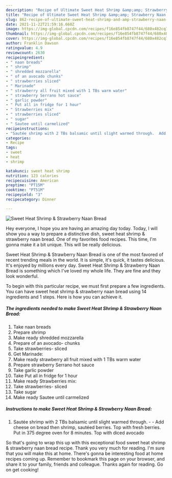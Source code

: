 ```yaml
---
description: "Recipe of Ultimate Sweet Heat Shrimp &amp;amp; Strawberry Naan Bread"
title: "Recipe of Ultimate Sweet Heat Shrimp &amp;amp; Strawberry Naan Bread"
slug: 862-recipe-of-ultimate-sweet-heat-shrimp-and-amp-strawberry-naan-bread
date: 2021-11-22T21:59:16.660Z
image: https://img-global.cpcdn.com/recipes/f16e854fb8747f44/680x482cq70/sweet-heat-shrimp-strawberry-naan-bread-recipe-main-photo.jpg
thumbnail: https://img-global.cpcdn.com/recipes/f16e854fb8747f44/680x482cq70/sweet-heat-shrimp-strawberry-naan-bread-recipe-main-photo.jpg
cover: https://img-global.cpcdn.com/recipes/f16e854fb8747f44/680x482cq70/sweet-heat-shrimp-strawberry-naan-bread-recipe-main-photo.jpg
author: Franklin Dawson
ratingvalue: 4.9
reviewcount: 2630
recipeingredient:
- " naan breads"
- " shrimp"
- " shredded mozzarella"
- " of an avocado chunks"
- " strawberries sliced"
- " Marinade"
- " strawberry all fruit mixed with 1 TBs warm water"
- " strawberry Serrano hot sauce"
- " garlic powder"
- " Put all in fridge for 1 hour"
- " Strawberries mix"
- " strawberries sliced"
- " sugar"
- " Sautee until carmelized"
recipeinstructions:
- "Sautée shrimp with 2 TBs balsamic until slight warmed through.  Add cheese on bread then shrimp, sautéed berries. Top with fresh berries. Put in 375 degree oven for 8 minutes. Top with diced avocado"
categories:
- Recipe
tags:
- sweet
- heat
- shrimp

katakunci: sweet heat shrimp 
nutrition: 123 calories
recipecuisine: American
preptime: "PT15M"
cooktime: "PT51M"
recipeyield: "3"
recipecategory: Dinner

---
```



![Sweet Heat Shrimp &amp; Strawberry Naan Bread](https://img-global.cpcdn.com/recipes/f16e854fb8747f44/680x482cq70/sweet-heat-shrimp-strawberry-naan-bread-recipe-main-photo.jpg)

Hey everyone, I hope you are having an amazing day today. Today, I will show you a way to prepare a distinctive dish, sweet heat shrimp &amp; strawberry naan bread. One of my favorites food recipes. This time, I'm gonna make it a bit unique. This will be really delicious.



Sweet Heat Shrimp &amp; Strawberry Naan Bread is one of the most favored of recent trending meals in the world. It is simple, it's quick, it tastes delicious. It's enjoyed by millions every day. Sweet Heat Shrimp &amp; Strawberry Naan Bread is something which I've loved my whole life. They are fine and they look wonderful.


To begin with this particular recipe, we must first prepare a few ingredients. You can have sweet heat shrimp &amp; strawberry naan bread using 14 ingredients and 1 steps. Here is how you can achieve it.

<!--inarticleads1-->

##### The ingredients needed to make Sweet Heat Shrimp &amp; Strawberry Naan Bread:

1. Take  naan breads
1. Prepare  shrimp
1. Make ready  shredded mozzarella
1. Prepare  of an avocado- chunks
1. Take  strawberries- sliced
1. Get  Marinade:
1. Make ready  strawberry all fruit mixed with 1 TBs warm water
1. Prepare  strawberry Serrano hot sauce
1. Take  garlic powder
1. Take  Put all in fridge for 1 hour
1. Make ready  Strawberries mix:
1. Take  strawberries- sliced
1. Take  sugar
1. Make ready  Sautee until carmelized




<!--inarticleads2-->

##### Instructions to make Sweet Heat Shrimp &amp; Strawberry Naan Bread:

1. Sautée shrimp with 2 TBs balsamic until slight warmed through. -  - Add cheese on bread then shrimp, sautéed berries. Top with fresh berries. Put in 375 degree oven for 8 minutes. Top with diced avocado




So that's going to wrap this up with this exceptional food sweet heat shrimp &amp; strawberry naan bread recipe. Thank you very much for reading. I'm sure that you will make this at home. There's gonna be interesting food at home recipes coming up. Remember to bookmark this page on your browser, and share it to your family, friends and colleague. Thanks again for reading. Go on get cooking!
